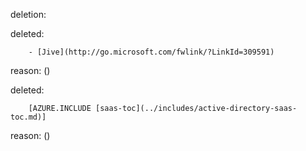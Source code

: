 deletion:

deleted:

		- [Jive](http://go.microsoft.com/fwlink/?LinkId=309591)

reason: ()

deleted:

		[AZURE.INCLUDE [saas-toc](../includes/active-directory-saas-toc.md)]

reason: ()

